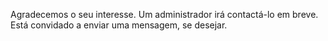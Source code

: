 Agradecemos o seu interesse. Um administrador irá contactá-lo em breve. Está convidado a enviar uma mensagem, se desejar.